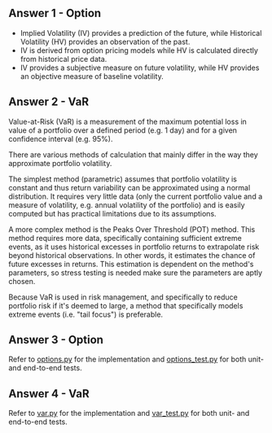 ## Answer 1 - Option

* Implied Volatility (IV) provides a prediction of the future, while Historical Volatility (HV) provides an observation of the past.
* IV is derived from option pricing models while HV is calculated directly from historical price data.
* IV provides a subjective measure on future volatility, while HV provides an objective measure of baseline volatility.

## Answer 2 - VaR

Value-at-Risk (VaR) is a measurement of the maximum potential loss in value of a portfolio over a defined period (e.g. 1 day) and for a given confidence interval (e.g. 95%).

There are various methods of calculation that mainly differ in the way they approximate portfolio volatility.

The simplest method (parametric) assumes that portfolio volatility is constant and thus return variability can be approximated using a normal distribution. It requires very little data (only the current portfolio value and a measure of volatility, e.g. annual volatility of the portfolio) and is easily computed but has practical limitations due to its assumptions.

A more complex method is the Peaks Over Threshold (POT) method. This method requires more data, specifically containing sufficient extreme events, as it uses historical excesses in portfolio returns to extrapolate risk beyond historical observations.
In other words, it estimates the chance of future excesses in returns.
This estimation is dependent on the method's parameters, so stress testing is needed make sure the parameters are aptly chosen.

Because VaR is used in risk management, and specifically to reduce portfolio risk if it's deemed to large, a method that specifically models extreme events (i.e. "tail focus") is preferable.

## Answer 3 - Option

Refer to [options.py](https://github.com/trijpstra-fourlights/trm-engineering-interview/blob/main/src/options.py) for the implementation and [options_test.py](https://github.com/trijpstra-fourlights/trm-engineering-interview/blob/main/src/options_test.py) for both unit- and end-to-end tests.

## Answer 4 - VaR

Refer to [var.py](https://github.com/trijpstra-fourlights/trm-engineering-interview/blob/main/src/var.py) for the implementation  and [var_test.py](https://github.com/trijpstra-fourlights/trm-engineering-interview/blob/main/src/var_test.py) for both unit- and end-to-end tests.

